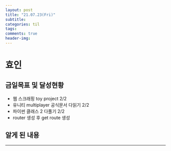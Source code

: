 ```yaml
---
layout: post
title: "21.07.23(Fri)"
subtitle:
categories: til
tags:
comments: true
header-img:
---
```


# 효인

## 금일목표 및 달성현황

- 웹 스크래핑 toy project 2/2
- 유니티 multiplayer 공식문서 다읽기 2/2
- 파이썬 클래스 2 다풀기 2/2
- router 생성 후 get route 생성

## 알게 된 내용

---
